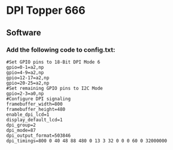 # DPI Topper 666
 
## Software
### Add the following code to config.txt:
```
#Set GPIO pins to 18-Bit DPI Mode 6
gpio=0-1=a2,np
gpio=4-9=a2,np
gpio=12-17=a2,np
gpio=20-25=a2,np
#Set remaining GPIO pins to I2C Mode
gpio=2-3=a0,np
#Configure DPI signaling
framebuffer_width=800
framebuffer_height=480
enable_dpi_lcd=1
display_default_lcd=1
dpi_group=2
dpi_mode=87
dpi_output_format=503846
dpi_timings=800 0 40 48 88 480 0 13 3 32 0 0 0 60 0 32000000
```
